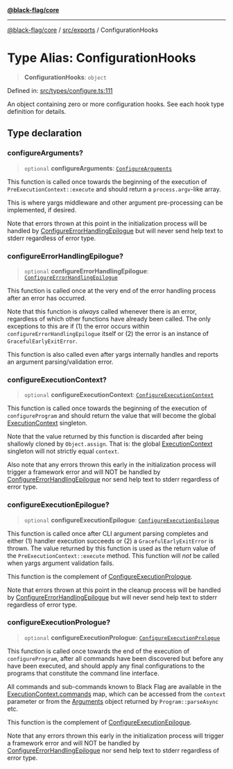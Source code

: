 [**@black-flag/core**](../../../README.md)

***

[@black-flag/core](../../../README.md) / [src/exports](../README.md) / ConfigurationHooks

# Type Alias: ConfigurationHooks

> **ConfigurationHooks**: `object`

Defined in: [src/types/configure.ts:111](https://github.com/Xunnamius/black-flag/blob/40d21584fb01de3f46f2fedf60011594304c55d4/src/types/configure.ts#L111)

An object containing zero or more configuration hooks. See each hook type
definition for details.

## Type declaration

### configureArguments?

> `optional` **configureArguments**: [`ConfigureArguments`](ConfigureArguments.md)

This function is called once towards the beginning of the execution of
`PreExecutionContext::execute` and should return a `process.argv`-like
array.

This is where yargs middleware and other argument pre-processing can be
implemented, if desired.

Note that errors thrown at this point in the initialization process will be
handled by [ConfigureErrorHandlingEpilogue](ConfigureErrorHandlingEpilogue.md) but will never send help
text to stderr regardless of error type.

### configureErrorHandlingEpilogue?

> `optional` **configureErrorHandlingEpilogue**: [`ConfigureErrorHandlingEpilogue`](ConfigureErrorHandlingEpilogue.md)

This function is called once at the very end of the error handling process
after an error has occurred.

Note that this function is _always_ called whenever there is an error,
regardless of which other functions have already been called. The only
exceptions to this are if (1) the error occurs within
`configureErrorHandlingEpilogue` itself or (2) the error is an instance of
`GracefulEarlyExitError`.

This function is also called even after yargs internally handles and
reports an argument parsing/validation error.

### configureExecutionContext?

> `optional` **configureExecutionContext**: [`ConfigureExecutionContext`](ConfigureExecutionContext.md)

This function is called once towards the beginning of the execution of
`configureProgram` and should return the value that will become the global
[ExecutionContext](../util/type-aliases/ExecutionContext.md) singleton.

Note that the value returned by this function is discarded after being
shallowly cloned by `Object.assign`. That is: the global
[ExecutionContext](../util/type-aliases/ExecutionContext.md) singleton will not strictly equal `context`.

Also note that any errors thrown this early in the initialization process
will trigger a framework error and will NOT be handled by
[ConfigureErrorHandlingEpilogue](ConfigureErrorHandlingEpilogue.md) nor send help text to stderr
regardless of error type.

### configureExecutionEpilogue?

> `optional` **configureExecutionEpilogue**: [`ConfigureExecutionEpilogue`](ConfigureExecutionEpilogue.md)

This function is called once after CLI argument parsing completes and
either (1) handler execution succeeds or (2) a `GracefulEarlyExitError` is
thrown. The value returned by this function is used as the return value of
the `PreExecutionContext::execute` method. This function will _not_ be
called when yargs argument validation fails.

This function is the complement of [ConfigureExecutionPrologue](ConfigureExecutionPrologue.md).

Note that errors thrown at this point in the cleanup process will be
handled by [ConfigureErrorHandlingEpilogue](ConfigureErrorHandlingEpilogue.md) but will never send help
text to stderr regardless of error type.

### configureExecutionPrologue?

> `optional` **configureExecutionPrologue**: [`ConfigureExecutionPrologue`](ConfigureExecutionPrologue.md)

This function is called once towards the end of the execution of
`configureProgram`, after all commands have been discovered but before any
have been executed, and should apply any final configurations to the
programs that constitute the command line interface.

All commands and sub-commands known to Black Flag are available in the
[ExecutionContext.commands](../util/type-aliases/ExecutionContext.md#commands) map, which can be accessed from the
`context` parameter or from the [Arguments](Arguments.md) object returned by
`Program::parseAsync` etc.

This function is the complement of [ConfigureExecutionEpilogue](ConfigureExecutionEpilogue.md).

Note that any errors thrown this early in the initialization process will
trigger a framework error and will NOT be handled by
[ConfigureErrorHandlingEpilogue](ConfigureErrorHandlingEpilogue.md) nor send help text to stderr
regardless of error type.
